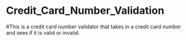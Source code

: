 # Credit_Card_Number_Validation
#This is a credit card number validator that takes in a credit card number and sees if it is valid or invalid.

